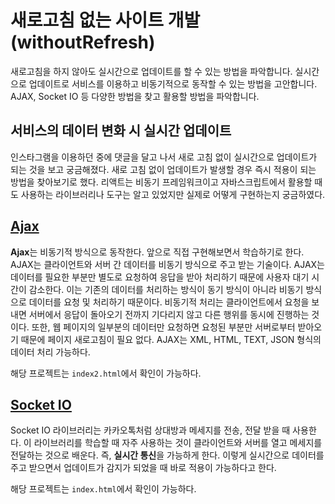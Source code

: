 # 새로고침 없는 사이트 개발 (withoutRefresh)
새로고침을 하지 않아도 실시간으로 업데이트를 할 수 있는 방법을 파악합니다. 실시간으로 업데이트로 서비스를 이용하고 비동기적으로 동작할 수 있는 방법을 고안합니다. AJAX, Socket IO 등 다양한 방법을 찾고 활용할 방법을 파악합니다.

## 서비스의 데이터 변화 시 실시간 업데이트
인스타그램을 이용하던 중에 댓글을 달고 나서 새로 고침 없이 실시간으로 업데이트가 되는 것을 보고 궁금해졌다. 새로 고침 없이 업데이트가 발생할 경우 즉시 적용이 되는 방법을 찾아보기로 했다. 리액트는 비동기 프레임워크이고 자바스크립트에서 활용할 때도 사용하는 라이브러리나 도구는 알고 있었지만 실제로 어떻게 구현하는지 궁금하였다.

## [Ajax](https://github.com/Hschan2/LearnJavascript/tree/main/aboutJavaScript/withoutRefresh/Ajax)
<b>Ajax</b>는 비동기적 방식으로 동작한다. 앞으로 직접 구현해보면서 학습하기로 한다. AJAX는 클라이언트와 서버 간 데이터를 비동기 방식으로 주고 받는 기술이다. 
AJAX는 데이터를 필요한 부분만 별도로 요청하여 응답을 받아 처리하기 때문에 사용자 대기 시간이 감소한다. 이는 기존의 데이터를 처리하는 방식이 동기 방식이 아니라 비동기 방식으로 데이터를 요청 및 처리하기 때문이다. 비동기적 처리는 클라이언트에서 요청을 보내면 서버에서 응답이 돌아오기 전까지 기다리지 않고 다른 행위를 동시에 진행하는 것이다. 또한, 웹 페이지의 일부분의 데이터만 요청하면 요청된 부분만 서버로부터 받아오기 때문에 페이지 새로고침이 필요 없다. AJAX는 XML, HTML, TEXT, JSON 형식의 데이터 처리 가능하다.   

해당 프로젝트는 ```index2.html```에서 확인이 가능하다.

## [Socket IO](https://github.com/Hschan2/LearnJavascript/tree/main/aboutJavaScript/withoutRefresh/socketIO)
Socket IO 라이브러리는 카카오톡처럼 상대방과 메세지를 전송, 전달 받을 때 사용한다. 이 라이브러리를 학습할 때 자주 사용하는 것이 클라이언트와 서버를 열고 메세지를 전달하는 것으로 배운다. 즉, <b>실시간 통신</b>을 가능하게 한다. 이렇게 실시간으로 데이터를 주고 받으면서 업데이트가 감지가 되었을 때 바로 적용이 가능하다고 한다.

해당 프로젝트는 ```index.html```에서 확인이 가능하다.